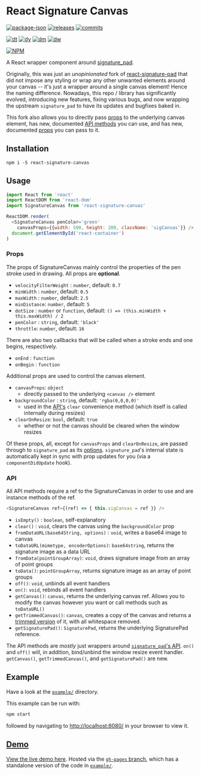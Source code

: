 # React Signature Canvas

[![package-json](https://img.shields.io/github/package-json/v/agilgur5/react-signature-canvas.svg)](https://npmjs.org/package/react-signature-canvas)
[![releases](https://img.shields.io/github/tag-pre/agilgur5/react-signature-canvas.svg)](https://github.com/agilgur5/react-signature-canvas/releases)
[![commits](https://img.shields.io/github/commits-since/agilgur5/react-signature-canvas/v1.0.2.svg)](https://github.com/agilgur5/react-signature-canvas/commits/master)

[![dt](https://img.shields.io/npm/dt/react-signature-canvas.svg)](https://npmjs.org/package/react-signature-canvas)
[![dy](https://img.shields.io/npm/dy/react-signature-canvas.svg)](https://npmjs.org/package/react-signature-canvas)
[![dm](https://img.shields.io/npm/dm/react-signature-canvas.svg)](https://npmjs.org/package/react-signature-canvas)
[![dw](https://img.shields.io/npm/dw/react-signature-canvas.svg)](https://npmjs.org/package/react-signature-canvas)

[![NPM](https://nodei.co/npm/react-signature-canvas.png?downloads=true&downloadRank=true&stars=true)](https://npmjs.org/package/react-signature-canvas)

A React wrapper component around [signature_pad](https://github.com/szimek/signature_pad).

Originally, this was just an _unopinionated_ fork of [react-signature-pad](https://github.com/blackjk3/react-signature-pad) that did not impose any styling or wrap any other unwanted elements around your canvas -- it's just a wrapper around a single canvas element!
Hence the naming difference.
Nowadays, this repo / library has significantly evolved, introducing new features, fixing various bugs, and now wrapping the upstream `signature_pad` to have its updates and bugfixes baked in.

This fork also allows you to directly pass [props](#props) to the underlying canvas element, has new, documented [API methods](#api) you can use, and has new, documented [props](#props) you can pass to it.

## Installation

`npm i -S react-signature-canvas`

## Usage

```javascript
import React from 'react'
import ReactDOM from 'react-dom'
import SignatureCanvas from 'react-signature-canvas'

ReactDOM.render(
  <SignatureCanvas penColor='green'
    canvasProps={{width: 500, height: 200, className: 'sigCanvas'}} />,
  document.getElementById('react-container')
)
```

### Props

The props of SignatureCanvas mainly control the properties of the pen stroke used in drawing.
All props are **optional**.

- `velocityFilterWeight` : `number`, default: `0.7`
- `minWidth` : `number`, default: `0.5`
- `maxWidth` : `number`, default: `2.5`
- `minDistance`: `number`, default: `5`
- `dotSize` : `number` or `function`,
  default: `() => (this.minWidth + this.maxWidth) / 2`
- `penColor` : `string`, default: `'black'`
- `throttle`: `number`, default: `16`

There are also two callbacks that will be called when a stroke ends and one begins, respectively.

- `onEnd` : `function`
- `onBegin` : `function`

Additional props are used to control the canvas element.

- `canvasProps`: `object`
  - directly passed to the underlying `<canvas />` element
- `backgroundColor` : `string`, default: `'rgba(0,0,0,0)'`
  - used in the [API's](#api) `clear` convenience method (which itself is called internally during resizes)
- `clearOnResize`: `bool`, default: `true`
  - whether or not the canvas should be cleared when the window resizes

Of these props, all, except for `canvasProps` and `clearOnResize`, are passed through to `signature_pad` as its [options](https://github.com/szimek/signature_pad#options).
`signature_pad`'s internal state is automatically kept in sync with prop updates for you (via a `componentDidUpdate` hook).

### API

All API methods require a ref to the SignatureCanvas in order to use and are instance methods of the ref.

```javascript
<SignatureCanvas ref={(ref) => { this.sigCanvas = ref }} />
```

- `isEmpty()` : `boolean`, self-explanatory
- `clear()` : `void`, clears the canvas using the `backgroundColor` prop
- `fromDataURL(base64String, options)` : `void`, writes a base64 image to canvas
- `toDataURL(mimetype, encoderOptions)`: `base64string`, returns the signature image as a data URL
- `fromData(pointGroupArray)`: `void`, draws signature image from an array of point groups
- `toData()`: `pointGroupArray`, returns signature image as an array of point groups
- `off()`: `void`, unbinds all event handlers
- `on()`: `void`, rebinds all event handlers
- `getCanvas()`: `canvas`, returns the underlying canvas ref.
  Allows you to modify the canvas however you want or call methods such as `toDataURL()`
- `getTrimmedCanvas()`: `canvas`, creates a copy of the canvas and returns a [trimmed version](https://github.com/agilgur5/trim-canvas) of it, with all whitespace removed.
- `getSignaturePad()`: `SignaturePad`, returns the underlying SignaturePad reference.

The API methods are _mostly_ just wrappers around [`signature_pad`'s API](https://github.com/szimek/signature_pad#api).
`on()` and `off()` will, in addition, bind/unbind the window resize event handler.
`getCanvas()`, `getTrimmedCanvas()`, and `getSignaturePad()` are new.

## Example

Have a look at the [`example/`](example/) directory.

This example can be run with:

```bash
npm start
```

followed by navigating to [http://localhost:8080/](http://localhost:8080/) in your browser to view it.

## [Demo](https://agilgur5.github.io/react-signature-canvas/)

[View the live demo here](https://agilgur5.github.io/react-signature-canvas/).
Hosted via the [`gh-pages` branch](https://github.com/agilgur5/react-signature-canvas/tree/gh-pages), which has a standalone version of the code in [`example/`](example/).
